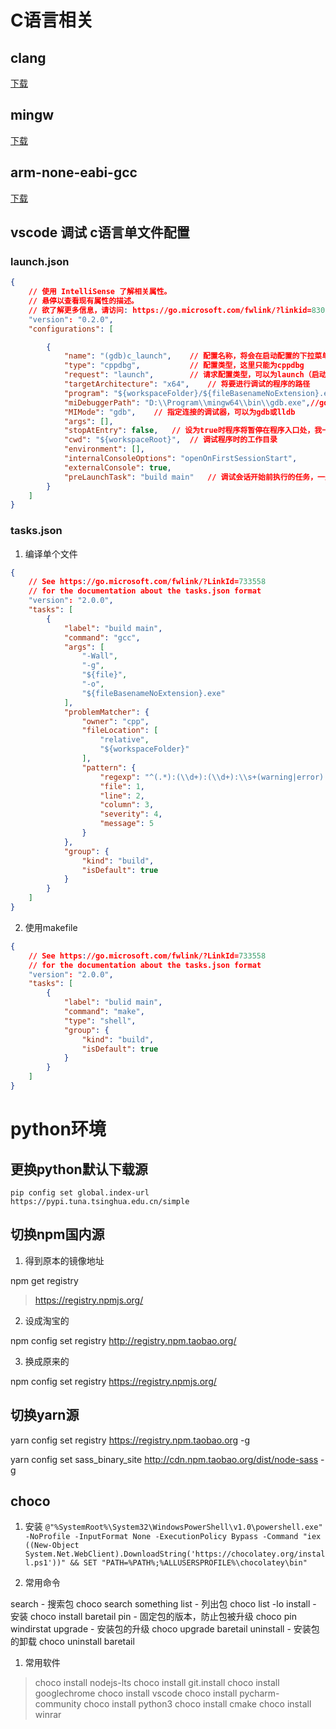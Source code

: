 # C语言相关
## clang
[下载](http://releases.llvm.org/download.html)

## mingw
[下载](https://sourceforge.net/projects/mingw-w64/files/mingw-w64/)

## arm-none-eabi-gcc
[下载](https://launchpad.net/gcc-arm-embedded/+download)

## vscode 调试 c语言单文件配置

### launch.json
```json
{
    // 使用 IntelliSense 了解相关属性。 
    // 悬停以查看现有属性的描述。
    // 欲了解更多信息，请访问: https://go.microsoft.com/fwlink/?linkid=830387
    "version": "0.2.0",
    "configurations": [

        {
            "name": "(gdb)c_launch",    // 配置名称，将会在启动配置的下拉菜单中显示
            "type": "cppdbg",           // 配置类型，这里只能为cppdbg
            "request": "launch",        // 请求配置类型，可以为launch（启动）或attach（附加）
            "targetArchitecture": "x64",    // 将要进行调试的程序的路径
            "program": "${workspaceFolder}/${fileBasenameNoExtension}.exe",
            "miDebuggerPath": "D:\\Program\\mingw64\\bin\\gdb.exe",//gdb目录
            "MIMode": "gdb",    // 指定连接的调试器，可以为gdb或lldb
            "args": [],
            "stopAtEntry": false,   // 设为true时程序将暂停在程序入口处，我一般设置为true
            "cwd": "${workspaceRoot}",  // 调试程序时的工作目录
            "environment": [],
            "internalConsoleOptions": "openOnFirstSessionStart",
            "externalConsole": true,
            "preLaunchTask": "build main"   // 调试会话开始前执行的任务，一般为编译程序。与tasks.json的taskName相对应，可根据需求选择是否使用
        }
    ]
}
```

### tasks.json
1. 编译单个文件
```json
{
    // See https://go.microsoft.com/fwlink/?LinkId=733558
    // for the documentation about the tasks.json format
    "version": "2.0.0",
    "tasks": [
        {
            "label": "build main",
            "command": "gcc",
            "args": [
                "-Wall",
                "-g",
                "${file}",
                "-o",
                "${fileBasenameNoExtension}.exe"
            ],
            "problemMatcher": {
                "owner": "cpp",
                "fileLocation": [
                    "relative",
                    "${workspaceFolder}"
                ],
                "pattern": {
                    "regexp": "^(.*):(\\d+):(\\d+):\\s+(warning|error):\\s+(.*)$",
                    "file": 1,
                    "line": 2,
                    "column": 3,
                    "severity": 4,
                    "message": 5
                }
            },
            "group": {
                "kind": "build",
                "isDefault": true
            }
        }
    ]
}
```

2. 使用makefile
```json
{
    // See https://go.microsoft.com/fwlink/?LinkId=733558
    // for the documentation about the tasks.json format
    "version": "2.0.0",
    "tasks": [
        {
            "label": "bulid main",
            "command": "make",
            "type": "shell",
            "group": {
                "kind": "build",
                "isDefault": true
            }
        }
    ]
}
```

# python环境

## 更换python默认下载源
```
pip config set global.index-url https://pypi.tuna.tsinghua.edu.cn/simple
```

## 切换npm国内源
1. 得到原本的镜像地址

npm get registry 
> https://registry.npmjs.org/

2. 设成淘宝的

npm config set registry http://registry.npm.taobao.org/
 
3. 换成原来的

npm config set registry https://registry.npmjs.org/

## 切换yarn源
yarn config set registry https://registry.npm.taobao.org -g

yarn config set sass_binary_site http://cdn.npm.taobao.org/dist/node-sass -g

## choco
1. 安装
`@"%SystemRoot%\System32\WindowsPowerShell\v1.0\powershell.exe" -NoProfile -InputFormat None -ExecutionPolicy Bypass -Command "iex ((New-Object System.Net.WebClient).DownloadString('https://chocolatey.org/install.ps1'))" && SET "PATH=%PATH%;%ALLUSERSPROFILE%\chocolatey\bin"`

2. 常用命令

search - 搜索包 choco search something 
list - 列出包 choco list -lo 
install - 安装 choco install baretail 
pin - 固定包的版本，防止包被升级 choco pin windirstat 
upgrade - 安装包的升级 choco upgrade baretail 
uninstall - 安装包的卸载 choco uninstall baretail 

1. 常用软件

> choco install nodejs-lts
> choco install git.install
> choco install googlechrome
> choco install vscode
> choco install pycharm-community
> choco install python3
> choco install cmake
> choco install winrar